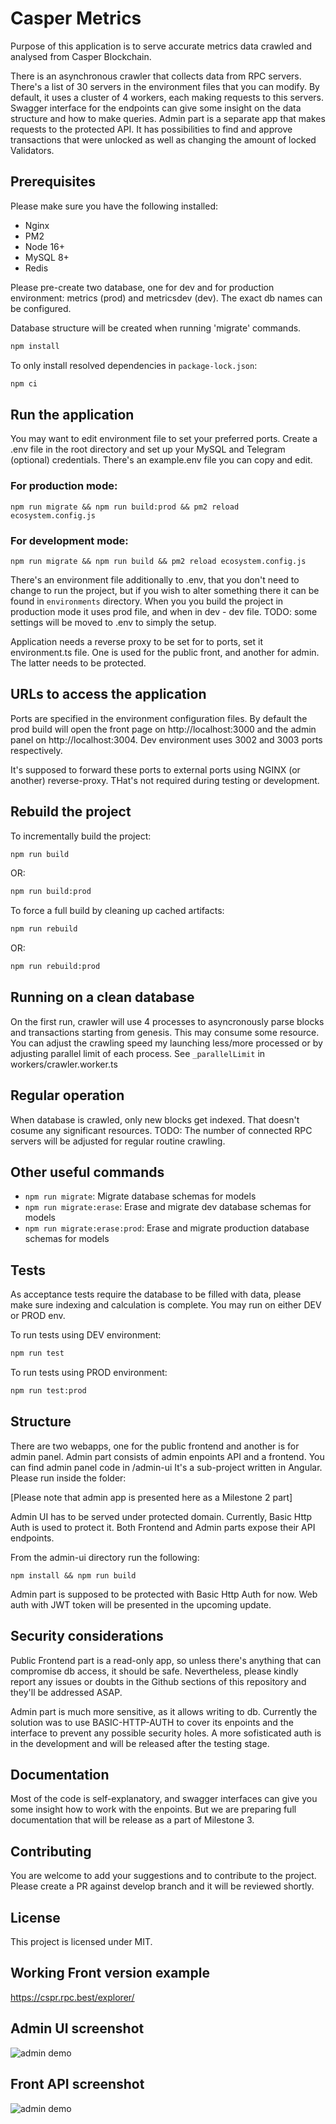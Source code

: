 # Casper Metrics

Purpose of this application is to serve accurate metrics data crawled and analysed from Casper Blockchain.

There is an asynchronous crawler that collects data from RPC servers. There's a list of 30 servers in the environment files that you can modify. By default, it uses a cluster of 4 workers, each making requests to this servers.
Swagger interface for the endpoints can give some insight on the data structure and how to make queries.
Admin part is a separate app that makes requests to the protected API. It has possibilities to find and approve transactions that were unlocked as well as changing the amount of locked Validators.

## Prerequisites

Please make sure you have the following installed:

- Nginx
- PM2
- Node 16+
- MySQL 8+
- Redis

Please pre-create two database, one for dev and for production environment:
metrics (prod) and metricsdev (dev). The exact db names can be configured.

Database structure will be created when running 'migrate' commands.

```sh
npm install
```

To only install resolved dependencies in `package-lock.json`:

```sh
npm ci
```

## Run the application

You may want to edit environment file to set your preferred ports.
Create a .env file in the root directory and set up your MySQL and Telegram (optional) credentials. There's an example.env file you can copy and edit.

### For production mode:

`npm run migrate && npm run build:prod && pm2 reload ecosystem.config.js`

### For development mode:

`npm run migrate && npm run build && pm2 reload ecosystem.config.js`

There's an environment file additionally to .env, that you don't need to change to run the project, but if you wish to alter something there it can be found in `environments` directory. When you you build the project in production mode it uses prod file, and when in dev - dev file. TODO: some settings will be moved to .env to simply the setup.

Application needs a reverse proxy to be set for to ports, set it environment.ts file. One is used for the public front, and another for admin. The latter needs to be protected.

## URLs to access the application

Ports are specified in the environment configuration files.
By default the prod build will open the front page on http://localhost:3000 and the admin panel on http://localhost:3004.
Dev environment uses 3002 and 3003 ports respectively.

It's supposed to forward these ports to external ports using NGINX (or another) reverse-proxy. THat's not required during testing or development.

## Rebuild the project

To incrementally build the project:

```sh
npm run build
```
OR:
```sh
npm run build:prod
```

To force a full build by cleaning up cached artifacts:

```sh
npm run rebuild
```
OR:
```sh
npm run rebuild:prod
```

## Running on a clean database

On the first run, crawler will use 4 processes to asyncronously parse blocks and transactions starting from genesis. This may consume some resource. You can adjust the crawling speed my launching less/more processed or by adjusting parallel limit of each process. See `_parallelLimit` in workers/crawler.worker.ts

## Regular operation

When database is crawled, only new blocks get indexed. That doesn't cosume any significant resources. TODO: The number of connected RPC servers will be adjusted for regular routine crawling.

## Other useful commands

- `npm run migrate`: Migrate database schemas for models
- `npm run migrate:erase`: Erase and migrate dev database schemas for models
- `npm run migrate:erase:prod`: Erase and migrate production database schemas for models

## Tests

As acceptance tests require the database to be filled with data, please make sure indexing and calculation is complete.
You may run on either DEV or PROD env.

To run tests using DEV environment:
```sh
npm run test
```
To run tests using PROD environment:
```sh
npm run test:prod
```

## Structure

There are two webapps, one for the public frontend and another is for admin panel.
Admin part consists of admin enpoints API and a frontend. You can find admin panel code in /admin-ui
It's a sub-project written in Angular. Please run inside the folder:

[Please note that admin app is presented here as a Milestone 2 part]

Admin UI has to be served under protected domain. Currently, Basic Http Auth is used to protect it.
Both Frontend and Admin parts expose their API endpoints.

From the admin-ui directory run the following:

`npm install && npm run build`

Admin part is supposed to be protected with Basic Http Auth for now. Web auth with JWT token will be presented in the upcoming update.

## Security considerations

Public Frontend part is a read-only app, so unless there's anything that can compromise db access, it should be safe. Nevertheless, please kindly report any issues or doubts in the Github sections of this repository and they'll be addressed ASAP.

Admin part is much more sensitive, as it allows writing to db. Currently the solution was to use BASIC-HTTP-AUTH to cover its enpoints and the interface to prevent any possible security holes. A more sofisticated auth is in the development and will be released after the testing stage.

## Documentation

Most of the code is self-explanatory, and swagger interfaces can give you some insight how to work with the enpoints. But we are preparing full documentation that will be release as a part of Milestone 3.

## Contributing

You are welcome to add your suggestions and to contribute to the project. Please create a PR against develop branch and it will be reviewed shortly.

## License

This project is licensed under MIT.

## Working Front version example

https://cspr.rpc.best/explorer/

## Admin UI screenshot

![admin demo](https://github.com/a3mc/casper-metrics/blob/master/public/admin1.png?raw=true)

## Front API screenshot

![admin demo](https://github.com/a3mc/casper-metrics/blob/master/public/front1.png?raw=true)





